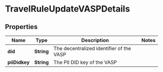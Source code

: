 

# TravelRuleUpdateVASPDetails


## Properties

| Name | Type | Description | Notes |
|------------ | ------------- | ------------- | -------------|
|**did** | **String** | The decentralized identifier of the VASP |  |
|**piiDidkey** | **String** | The PII DID key of the VASP |  |



